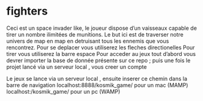 # fighters

Ceci est un space invader like, le joueur dispose d’un vaisseaux capable de tirer un nombre ilimitées de munitions. 
Le but ici est de traverser notre univers de map en map en detruisant tous les ennemis que vous rencontrez.
Pour se deplacer vous utiliserez les fleches directionelles
Pour tirer vous utiliserez la barre espace 
Pour acceder au jeux tout d’abord vous devrer importer la base de donnée présente sur ce repo ; puis une fois le projet lancé via un serveur local , vous creer un compte 

Le jeux se lance via un serveur local , ensuite inserer ce chemin dans la barre de navigation localhost:8888/kosmik_game/ pour un mac (MAMP)
                  localhost:/kosmik_game/  pour un pc (WAMP)
